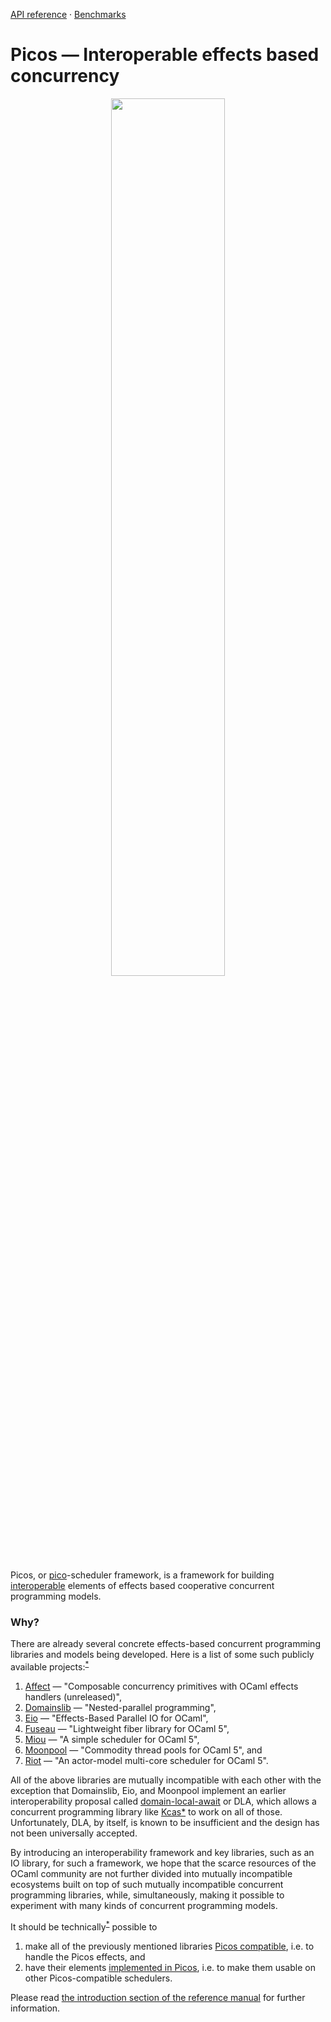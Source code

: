 [API reference](https://ocaml-multicore.github.io/picos/doc/picos/index.html)
&middot; [Benchmarks](https://bench.ci.dev/ocaml-multicore/picos/branch/main)

# **Picos** &mdash; Interoperable effects based concurrency

<p align="center"><a href="https://ocaml-multicore.github.io/picos/doc/picos/Picos/index.html"><img width="60%" src="doc/picos.svg"></a></p>

Picos, or [pico](https://en.wikipedia.org/wiki/Metric_prefix)-scheduler
framework, is a framework for building
[interoperable](https://en.wikipedia.org/wiki/Interoperability) elements of
effects based cooperative concurrent programming models.

### Why?

There are already several concrete effects-based concurrent programming
libraries and models being developed. Here is a list of some such publicly
available projects:<sup>[\*](https://xkcd.com/927/)</sup>

1. [Affect](https://github.com/dbuenzli/affect) — "Composable concurrency
   primitives with OCaml effects handlers (unreleased)",
2. [Domainslib](https://github.com/ocaml-multicore/domainslib) —
   "Nested-parallel programming",
3. [Eio](https://github.com/ocaml-multicore/eio) — "Effects-Based Parallel IO
   for OCaml",
4. [Fuseau](https://github.com/c-cube/fuseau) — "Lightweight fiber library for
   OCaml 5",
5. [Miou](https://github.com/robur-coop/miou) — "A simple scheduler for OCaml
   5",
6. [Moonpool](https://github.com/c-cube/moonpool) — "Commodity thread pools for
   OCaml 5", and
7. [Riot](https://github.com/leostera/riot) — "An actor-model multi-core
   scheduler for OCaml 5".

All of the above libraries are mutually incompatible with each other with the
exception that Domainslib, Eio, and Moonpool implement an earlier
interoperability proposal called
[domain-local-await](https://github.com/ocaml-multicore/domain-local-await/) or
DLA, which allows a concurrent programming library like
[Kcas](https://github.com/ocaml-multicore/kcas/)[\*](https://github.com/ocaml-multicore/kcas/pull/136)
to work on all of those. Unfortunately, DLA, by itself, is known to be
insufficient and the design has not been universally accepted.

By introducing an interoperability framework and key libraries, such as an IO
library, for such a framework, we hope that the scarce resources of the OCaml
community are not further divided into mutually incompatible ecosystems built on
top of such mutually incompatible concurrent programming libraries, while,
simultaneously, making it possible to experiment with many kinds of concurrent
programming models.

It should be
technically<sup>[\*](https://www.youtube.com/watch?v=hou0lU8WMgo)</sup> possible
to

1. make all of the previously mentioned libraries
   [Picos compatible](https://ocaml-multicore.github.io/picos/doc/picos/Picos/index.html#picos-compatible),
   i.e. to handle the Picos effects, and
2. have their elements
   [implemented in Picos](https://ocaml-multicore.github.io/picos/doc/picos/Picos/index.html#implemented-in-picos),
   i.e. to make them usable on other Picos-compatible schedulers.

Please read
[the introduction section of the reference manual](https://ocaml-multicore.github.io/picos/doc/picos/Picos/index.html)
for further information.

